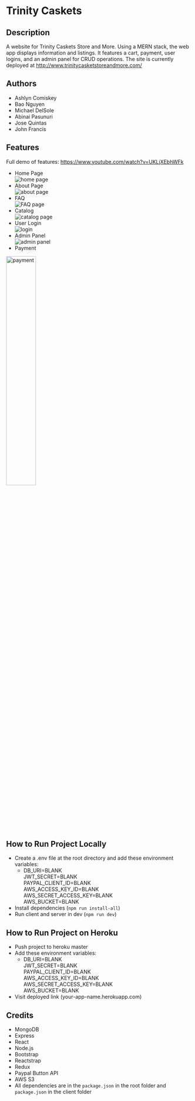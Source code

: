 # Trinity Caskets
## Description
A website for Trinity Caskets Store and More. Using a MERN stack, the web app displays information and listings. It features a cart, payment, user logins, and an admin panel for CRUD operations. The site is currently deployed at http://www.trinitycasketstoreandmore.com/

## Authors
- Ashlyn Comiskey
- Bao Nguyen
- Michael DelSole
- Abinai Pasunuri
- Jose Quintas
- John Francis

## Features
Full demo of features: https://www.youtube.com/watch?v=UKLjXEbhWFk
- Home Page  
![home page](https://i.ibb.co/375XkVg/2019-12-09-16-01-02-Trinity-Casket-Store-And-More.png)
- About Page  
![about page](https://i.ibb.co/TWzjcSH/2019-12-09-16-01-18-Trinity-Casket-Store-And-More.png)
- FAQ  
![FAQ page](https://i.ibb.co/Jjvx9q8/2019-12-09-16-05-37-Trinity-Casket-Store-And-More.png)
- Catalog  
![catalog page](https://i.ibb.co/kBNQbfQ/2019-12-09-16-02-33-Trinity-Casket-Store-And-More.png)
- User Login  
![login](https://i.ibb.co/xJ9dqXH/2019-12-09-16-10-44-Trinity-Casket-Store-And-More.png)
- Admin Panel  
![admin panel](https://i.ibb.co/pJDdHBp/2019-12-09-16-08-33-Trinity-Casket-Store-And-More.png)
- Payment  
<img src="https://i.ibb.co/wQq4mQ4/Annotation-2019-12-09-192728.jpg" width="40%" alt="payment"/>

## How to Run Project Locally
- Create a .env file at the root directory and add these environment variables:
  - DB_URI=BLANK  
    JWT_SECRET=BLANK  
    PAYPAL_CLIENT_ID=BLANK  
    AWS_ACCESS_KEY_ID=BLANK  
    AWS_SECRET_ACCESS_KEY=BLANK  
    AWS_BUCKET=BLANK
- Install dependencies (`npm run install-all`)
- Run client and server in dev (`npm run dev`)

## How to Run Project on Heroku
- Push project to heroku master
- Add these environment variables:
  - DB_URI=BLANK  
    JWT_SECRET=BLANK  
    PAYPAL_CLIENT_ID=BLANK  
    AWS_ACCESS_KEY_ID=BLANK  
    AWS_SECRET_ACCESS_KEY=BLANK  
    AWS_BUCKET=BLANK  
- Visit deployed link (your-app-name.herokuapp.com)

## Credits
- MongoDB
- Express
- React
- Node.js
- Bootstrap
- Reactstrap
- Redux
- Paypal Button API
- AWS S3
- All dependencies are in the `package.json` in the root folder and `package.json` in the client folder

